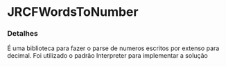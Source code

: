 # JRCFWordsToNumber

### Detalhes
É uma biblioteca para fazer o parse de numeros escritos por extenso para decimal.
Foi utilizado o padrão Interpreter para implementar a solução


